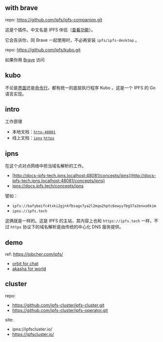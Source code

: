 
## with brave

repo: https://github.com/ipfs/ipfs-companion.git

这是个插件。中文名是 IPFS 伴侣（[查看功能](https://github.com/ipfs-shipyard/ipfs-companion#ipfs-companion-features)）。

它会告诉你，同 Brave 一起使用时，不必再安装 `ipfs/ipfs-desktop` 。

repo: https://github.com/ipfs/kubo.git

如果你用 [Brave][brave-repo] 访问

[brave-repo]: https://github.com/brave/brave-browser.git

## kubo

[dtp]: ipns://docs.ipfs.tech/install/ipfs-desktop/
[cli]: ipns://docs.ipfs.tech/how-to/command-line-quick-start

不论是[界面][dtp]还是[命令行][cli]，都有统一的底层执行程序 Kubo 。这是一个 IPFS 的 Go 语言实现。



## intro

工作原理

[how-local]: http://docs-ipfs-tech.ipns.localhost:48081/concepts/how-ipfs-works
[how-ipns]: ipns://docs.ipfs.tech/concepts/how-ipfs-works
[how-https]: https://docs.ipfs.tech/concepts/how-ipfs-works

- 本地文档：[`http-48081`][how-local]
- 线上文档：[`ipns`][how-ipns] [`https`][how-https]


## ipns

在这个点对点网络中担当域名解析的工作。

- [http://docs-ipfs-tech.ipns.localhost:48081/concepts/ipns](http://docs-ipfs-tech.ipns.localhost:48081/concepts/ipns)
- [ipns://docs.ipfs.tech/concepts/ipns](ipns://docs.ipfs.tech/concepts/ipns)

譬如：

- `ipfs://bafybeifc4txki2gjnkfbsagx7ya2l2mqo2hptc6ewyy7bg37a3enxo6kim`
- `ipns://ipfs.tech`

这俩就是一样的。这是 IPFS 的主站，其内容上也和 `https://ipfs.tech` 一样，不过 `https` 协议下的域名解析是由传统的中心化 DNS 服务提供。

## demo

ref: https://jobcher.com/ipfs/

- [orbit for chat][orbit]
- [akasha for world][akasha]



[orbit]: ipns://orbit.chat/
[akasha]: ipns://akasha.world/


## cluster


repo:

- https://github.com/ipfs-cluster/ipfs-cluster.git
- https://github.com/ipfs-cluster/ipfs-operator.git

site:

- ipns://ipfscluster.io/
- https://ipfscluster.io/

